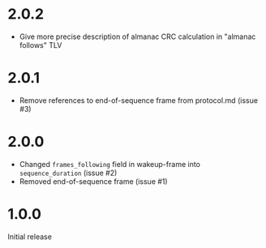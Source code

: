 2.0.2
=====
* Give more precise description of almanac CRC calculation in "almanac follows" 
  TLV

2.0.1
=====
* Remove references to end-of-sequence frame from protocol.md (issue #3)

2.0.0
=====
* Changed `frames_following` field in wakeup-frame into `sequence_duration` (issue #2)
* Removed end-of-sequence frame (issue #1)

1.0.0
=====
Initial release
